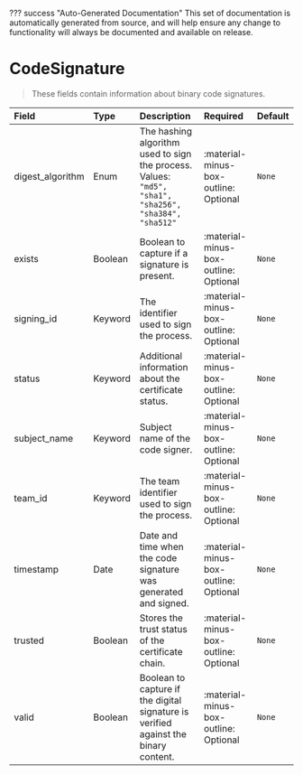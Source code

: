 ??? success "Auto-Generated Documentation"
    This set of documentation is automatically generated from source, and will help ensure any change to functionality will always be documented and available on release.

# CodeSignature

> These fields contain information about binary code signatures.

| Field | Type | Description | Required | Default |
| :--- | :--- | :--- | :--- | :--- |
| digest_algorithm | Enum | The hashing algorithm used to sign the process.<br>Values:<br>`"md5", "sha1", "sha256", "sha384", "sha512"` | :material-minus-box-outline: Optional | `None` |
| exists | Boolean | Boolean to capture if a signature is present. | :material-minus-box-outline: Optional | `None` |
| signing_id | Keyword | The identifier used to sign the process. | :material-minus-box-outline: Optional | `None` |
| status | Keyword | Additional information about the certificate status. | :material-minus-box-outline: Optional | `None` |
| subject_name | Keyword | Subject name of the code signer. | :material-minus-box-outline: Optional | `None` |
| team_id | Keyword | The team identifier used to sign the process. | :material-minus-box-outline: Optional | `None` |
| timestamp | Date | Date and time when the code signature was generated and signed. | :material-minus-box-outline: Optional | `None` |
| trusted | Boolean | Stores the trust status of the certificate chain. | :material-minus-box-outline: Optional | `None` |
| valid | Boolean | Boolean to capture if the digital signature is verified against the binary content. | :material-minus-box-outline: Optional | `None` |